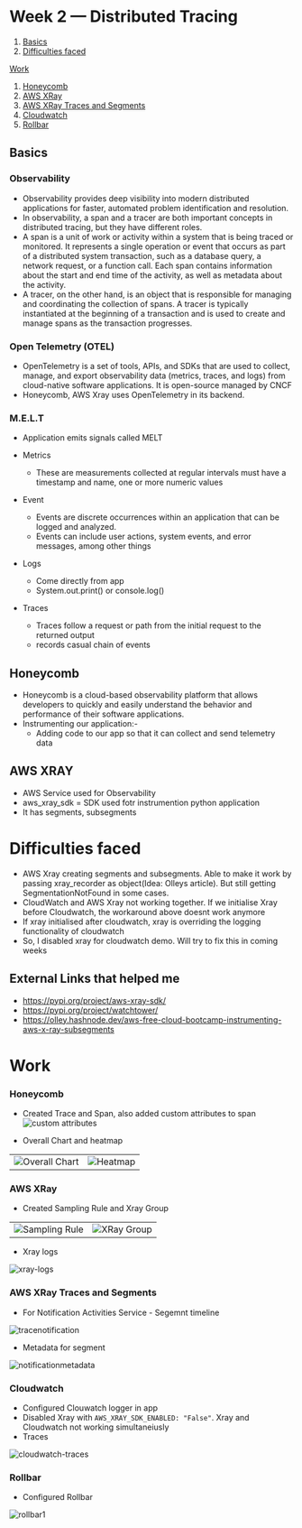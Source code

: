 # Week 2 — Distributed Tracing

1. [Basics](#basics)
2. [Difficulties faced](#difficulties-faced)

[Work](#work)
1. [Honeycomb](#honeycomb)
2. [AWS XRay](#aws-xray)
3. [AWS XRay Traces and Segments](#aws-xray-traces-and-segments)
4. [Cloudwatch](#cloudwatch)
5. [Rollbar](#rollbar)

## Basics
### Observability
- Observability provides deep visibility into modern distributed applications for faster, automated problem identification and resolution.
- In observability, a span and a tracer are both important concepts in distributed tracing, but they have different roles.
- A span is a unit of work or activity within a system that is being traced or monitored. It represents a single operation or event that occurs as part of a distributed system transaction, such as a database query, a network request, or a function call. Each span contains information about the start and end time of the activity, as well as metadata about the activity.
- A tracer, on the other hand, is an object that is responsible for managing and coordinating the collection of spans. A tracer is typically instantiated at the beginning of a transaction and is used to create and manage spans as the transaction progresses.

### Open Telemetry (OTEL)
- OpenTelemetry is a set of tools, APIs, and SDKs that are used to collect, manage, and export observability data (metrics, traces, and logs) from cloud-native software applications. It is open-source managed by CNCF
- Honeycomb, AWS Xray uses OpenTelemetry in its backend.

### M.E.L.T
- Application emits signals called MELT
- Metrics
  - These are measurements collected at regular intervals must have a timestamp and name, one or more numeric values

- Event
  - Events are discrete occurrences within an application that can be logged and analyzed. 
  - Events can include user actions, system events, and error messages, among other things

- Logs
  - Come directly from app
  - System.out.print() or console.log()

- Traces
  - Traces follow a request or path from the initial request to the returned output
  - records casual chain of events

## Honeycomb
- Honeycomb is a cloud-based observability platform that allows developers to quickly and easily understand the behavior and performance of their software applications.
- Instrumenting our application:-
    - Adding code to our app so that it can collect and send telemetry data


## AWS XRAY
- AWS Service used for Observability
- aws_xray_sdk = SDK used fotr instrumention python application
- It has segments, subsegments


# Difficulties faced
- AWS Xray creating segments and subsegments. Able to make it work by passing xray_recorder as object(Idea: Olleys article). But still getting SegmentationNotFound in some cases.
- CloudWatch and AWS Xray not working together. If we initialise Xray before Cloudwatch, the workaround above doesnt work anymore
- If xray initialised after cloudwatch, xray is overriding the logging functionality of cloudwatch
- So, I disabled xray for cloudwatch demo. Will try to fix this in coming weeks 

## External Links that helped me
- https://pypi.org/project/aws-xray-sdk/
- https://pypi.org/project/watchtower/
- https://olley.hashnode.dev/aws-free-cloud-bootcamp-instrumenting-aws-x-ray-subsegments

# Work
### Honeycomb
- Created Trace and Span, also added custom attributes to span
![custom attributes](https://user-images.githubusercontent.com/116954249/222916857-c2308c62-bf9f-431e-add2-dfe6c0d9acef.png)

- Overall Chart and heatmap
<table>
  <tr>
    <td><img src="https://user-images.githubusercontent.com/116954249/222916952-9d239c21-0a56-4c4c-94a8-6b0ead8f06f7.png" alt="Overall Chart"></td>
    <td><img src="https://user-images.githubusercontent.com/116954249/222916962-73f628c0-fbd9-4d53-bf18-11e25c5998dd.png" alt="Heatmap"></td>
  </tr>
</table>

### AWS XRay
- Created Sampling Rule and Xray Group
<table>
  <tr>
    <td><img src="https://user-images.githubusercontent.com/116954249/222917076-c41f17c7-49e9-4f08-bea4-4b004a3b3320.png" alt="Sampling Rule"></td>
    <td><img src="https://user-images.githubusercontent.com/116954249/222917089-358e8f85-7b8b-4924-8122-c7042361f8aa.png" alt="XRay Group"></td>
  </tr>
</table>
 
- Xray logs 

![xray-logs](https://user-images.githubusercontent.com/116954249/222917177-e2863f55-cd45-4162-bcb2-42f01b6a7f87.png)

### AWS XRay Traces and Segments
- For Notification Activities Service - Segemnt timeline

![tracenotification](https://user-images.githubusercontent.com/116954249/222917349-66619203-9cba-4eb2-ac09-580379847d87.png)

- Metadata for segment

![notificationmetadata](https://user-images.githubusercontent.com/116954249/222917342-4c8e3043-f8e8-475e-8009-3ffee2662fa4.png)

### Cloudwatch
- Configured Clouwatch logger in app
- Disabled Xray with `AWS_XRAY_SDK_ENABLED: "False"`. Xray and Cloudwatch not working simultaneiusly
- Traces

![cloudwatch-traces](https://user-images.githubusercontent.com/116954249/222917619-3452a0c7-b1aa-4d5b-af6f-a500c20f0926.png)

### Rollbar
- Configured Rollbar

![rollbar1](https://user-images.githubusercontent.com/116954249/222917641-52223d7d-5213-49de-9789-de31ec5c9dc7.png)

